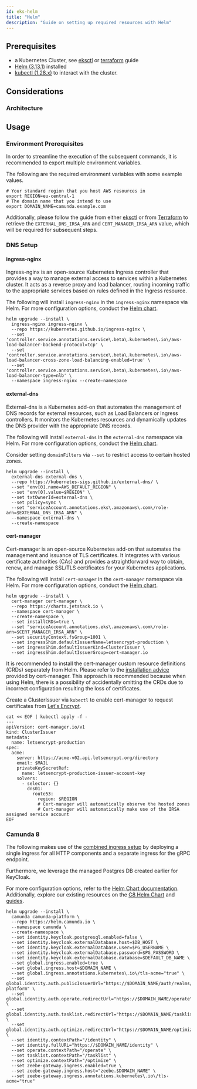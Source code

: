 ```yaml
---
id: eks-helm
title: "Helm"
description: "Guide on setting up required resources with Helm"
---
```


## Prerequisites

- a Kubernetes Cluster, see [eksctl](#) or [terraform](#) guide <!-- TODO: replace with proper links -->
- [Helm (3.13.1)](https://helm.sh/docs/intro/install/) installed
- [kubectl (1.28.x)](https://kubernetes.io/docs/tasks/tools/#kubectl) to interact with the cluster.

## Considerations

### Architecture

<!-- TODO: Add picture on how ingess-nginx / external-dns / cert-manager interact with each other and AWS -->

## Usage

### Environment Prerequisites

In order to streamline the execution of the subsequent commands, it is recommended to export multiple environment variables.

The following are the required environment variables with some example values.

```shell
# Your standard region that you host AWS resources in
export REGION=eu-central-1
# The domain name that you intend to use
export DOMAIN_NAME=camunda.example.com
```

Additionally, please follow the guide from either [eksctl](#) or from [Terraform](#) to retrieve the `EXTERNAL_DNS_IRSA_ARN` and `CERT_MANAGER_IRSA_ARN` value, which will be required for subsequent steps. <!-- TODO: Link to sources -->

### DNS Setup

#### ingress-nginx

Ingress-nginx is an open-source Kubernetes Ingress controller that provides a way to manage external access to services within a Kubernetes cluster. It acts as a reverse proxy and load balancer, routing incoming traffic to the appropriate services based on rules defined in the Ingress resource.

The following will install `ingress-nginx` in the `ingress-nginx` namespace via Helm. For more configuration options, conduct the [Helm chart](https://github.com/kubernetes/ingress-nginx/tree/main/charts/ingress-nginx).

```shell
helm upgrade --install \
  ingress-nginx ingress-nginx \
  --repo https://kubernetes.github.io/ingress-nginx \
  --set 'controller.service.annotations.service\.beta\.kubernetes\.io\/aws-load-balancer-backend-protocol=tcp' \
  --set 'controller.service.annotations.service\.beta\.kubernetes\.io\/aws-load-balancer-cross-zone-load-balancing-enabled=true' \
  --set 'controller.service.annotations.service\.beta\.kubernetes\.io\/aws-load-balancer-type=nlb' \
  --namespace ingress-nginx --create-namespace
```

#### external-dns

External-dns is a Kubernetes add-on that automates the management of DNS records for external resources, such as Load Balancers or Ingress controllers. It monitors the Kubernetes resources and dynamically updates the DNS provider with the appropriate DNS records.

The following will install `external-dns` in the `external-dns` namespace via Helm. For more configuration options, conduct the [Helm chart](https://github.com/kubernetes-sigs/external-dns/tree/master/charts/external-dns).

Consider setting `domainFilters` via `--set` to restrict access to certain hosted zones.

```shell
helm upgrade --install \
  external-dns external-dns \
  --repo https://kubernetes-sigs.github.io/external-dns/ \
  --set "env[0].name=AWS_DEFAULT_REGION" \
  --set "env[0].value=$REGION" \
  --set txtOwnerId=external-dns \
  --set policy=sync \
  --set "serviceAccount.annotations.eks\.amazonaws\.com\/role-arn=$EXTERNAL_DNS_IRSA_ARN" \
  --namespace external-dns \
  --create-namespace
```

#### cert-manager

Cert-manager is an open-source Kubernetes add-on that automates the management and issuance of TLS certificates. It integrates with various certificate authorities (CAs) and provides a straightforward way to obtain, renew, and manage SSL/TLS certificates for your Kubernetes applications.

The following will install `cert-manager` in the `cert-manager` namespace via Helm. For more configuration options, conduct the [Helm chart](https://artifacthub.io/packages/helm/cert-manager/cert-manager).

```shell
helm upgrade --install \
  cert-manager cert-manager \
  --repo https://charts.jetstack.io \
  --namespace cert-manager \
  --create-namespace \
  --set installCRDs=true \
  --set "serviceAccount.annotations.eks\.amazonaws\.com\/role-arn=$CERT_MANAGER_IRSA_ARN" \
  --set securityContext.fsGroup=1001 \
  --set ingressShim.defaultIssuerName=letsencrypt-production \
  --set ingressShim.defaultIssuerKind=ClusterIssuer \
  --set ingressShim.defaultIssuerGroup=cert-manager.io
```

It is recommended to install the cert-manager custom resource definitions (CRDs) separately from Helm. Please refer to the [installation advice](https://cert-manager.io/docs/installation/helm/#crd-installation-advice) provided by cert-manager. This approach is recommended because when using Helm, there is a possibility of accidentally omitting the CRDs due to incorrect configuration resulting the loss of certificates.

Create a ClusterIssuer via `kubectl` to enable cert-manager to request certificates from [Let's Encrypt](https://letsencrypt.org/).

```shell
cat << EOF | kubectl apply -f -
---
apiVersion: cert-manager.io/v1
kind: ClusterIssuer
metadata:
  name: letsencrypt-production
spec:
  acme:
    server: https://acme-v02.api.letsencrypt.org/directory
    email: $MAIL
    privateKeySecretRef:
      name: letsencrypt-production-issuer-account-key
    solvers:
      - selector: {}
        dns01:
          route53:
            region: $REGION
            # Cert-manager will automatically observe the hosted zones
            # Cert-manager will automatically make use of the IRSA assigned service account
EOF
```

### Camunda 8

The following makes use of the [combined ingress setup](../../guides/ingress-setup.md#combined-ingress-setup) by deploying a single ingress for all HTTP components and a separate ingress for the gRPC endpoint.

Furthermore, we leverage the managed Postgres DB created earlier for KeyCloak.

For more configuration options, refer to the [Helm Chart documentation](https://github.com/camunda/camunda-platform-helm/blob/main/charts/camunda-platform/README.md). Additionally, explore our existing resources on the [C8 Helm Chart](../../deploy.md) and [guides](../../guides/).

```shell
helm upgrade --install \
  camunda camunda-platform \
  --repo https://helm.camunda.io \
  --namespace camunda \
  --create-namespace \
  --set identity.keycloak.postgresql.enabled=false \
  --set identity.keycloak.externalDatabase.host=$DB_HOST \
  --set identity.keycloak.externalDatabase.user=$PG_USERNAME \
  --set identity.keycloak.externalDatabase.password=$PG_PASSWORD \
  --set identity.keycloak.externalDatabase.database=$DEFAULT_DB_NAME \
  --set global.ingress.enabled=true \
  --set global.ingress.host=$DOMAIN_NAME \
  --set global.ingress.annotations.kubernetes\.io\/tls-acme="true" \
  --set global.identity.auth.publicIssuerUrl="https://$DOMAIN_NAME/auth/realms/camunda-platform" \
  --set global.identity.auth.operate.redirectUrl="https://$DOMAIN_NAME/operate" \
  --set global.identity.auth.tasklist.redirectUrl="https://$DOMAIN_NAME/tasklist" \
  --set global.identity.auth.optimize.redirectUrl="https://$DOMAIN_NAME/optimize" \
  --set identity.contextPath="/identity" \
  --set identity.fullURL="https://$DOMAIN_NAME/identity" \
  --set operate.contextPath="/operate" \
  --set tasklist.contextPath="/tasklist" \
  --set optimize.contextPath="/optimize" \
  --set zeebe-gateway.ingress.enabled=true \
  --set zeebe-gateway.ingress.host="zeebe.$DOMAIN_NAME" \
  --set zeebe-gateway.ingress.annotations.kubernetes\.io\/tls-acme="true"
```
